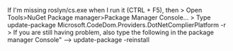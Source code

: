 If I'm  missing roslyn/cs.exe when I run it (CTRL + F5), then
	> Open Tools>NuGet Package manager>Package Manager Console...
	> Type update-package Microsoft.CodeDom.Providers.DotNetComplierPlatform -r 
	> If you are still having problem, also type the following in the package manager Console"
		--> update-package -reinstall